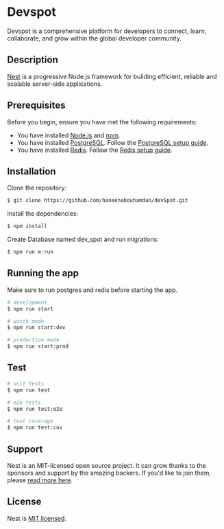 # Devspot

Devspot is a comprehensive platform for developers to connect, learn, collaborate, and grow within the global developer community.

## Description

[Nest](https://github.com/nestjs/nest) is a progressive Node.js framework for building efficient, reliable and scalable server-side applications.

## Prerequisites

Before you begin, ensure you have met the following requirements:

- You have installed [Node.js](https://nodejs.org/en/) and [npm](https://www.npmjs.com/get-npm).
- You have installed [PostgreSQL](https://www.postgresql.org/download/). Follow the [PostgreSQL setup guide](https://www.postgresqltutorial.com/postgresql-getting-started/install-postgresql/).
- You have installed [Redis](https://redis.io/download). Follow the [Redis setup guide](https://redis.io/topics/quickstart).

## Installation

Clone the repository:

```bash
$ git clone https://github.com/haneenabouhamdan/devSpot.git
```

Install the dependencies:

```bash
$ npm install
```

Create Database named dev_spot and run migrations:

```bash
$ npm run m:run
```

## Running the app

Make sure to run postgres and redis before starting the app.

```bash
# development
$ npm run start

# watch mode
$ npm run start:dev

# production mode
$ npm run start:prod
```

## Test

```bash
# unit tests
$ npm run test

# e2e tests
$ npm run test:e2e

# test coverage
$ npm run test:cov
```

## Support

Nest is an MIT-licensed open source project. It can grow thanks to the sponsors and support by the amazing backers. If you'd like to join them, please [read more here](https://docs.nestjs.com/support).

## License

Nest is [MIT licensed](LICENSE).
